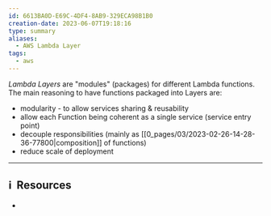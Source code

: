 ```yaml
---
id: 6613BA0D-E69C-4DF4-8AB9-329ECA98B1B0
creation-date: 2023-06-07T19:18:16
type: summary
aliases:
  - AWS Lambda Layer
tags:
  - aws
---
```


*Lambda Layers* are "modules" (packages) for different Lambda functions. The main reasoning to have functions packaged into Layers are: 

- modularity - to allow services sharing & reusability
- allow each Function being coherent as a single service (service entry point)
- decouple responsibilities (mainly as [[0_pages/03/2023-02-26-14-28-36-77800|composition]] of functions)
- reduce scale of deployment



---
## ℹ️  Resources
- 
